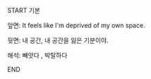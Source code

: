 START
기본

앞면:
It feels like I'm deprived of my own space.


뒷면:
내 공간, 내 공간을 잃은 기분이야.


해석:
빼앗다 , 박탈하다

<!--ID: 1737364837285-->
END